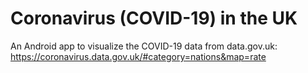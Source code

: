# Coronavirus (COVID-19) in the UK
An Android app to visualize the COVID-19 data from data.gov.uk: https://coronavirus.data.gov.uk/#category=nations&map=rate
